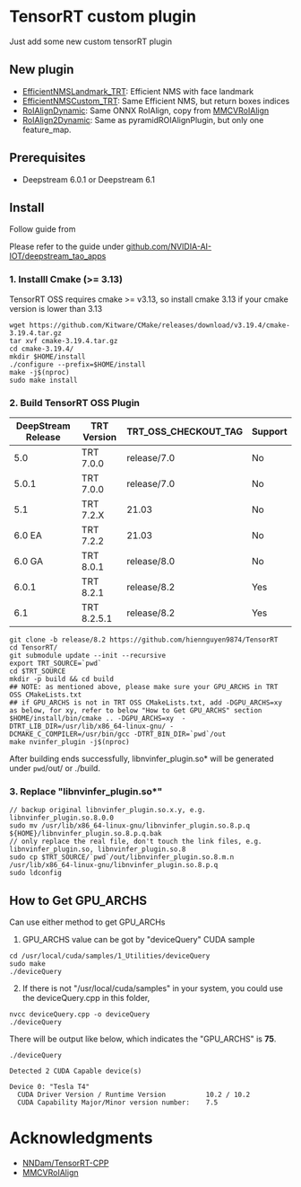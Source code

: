 # TensorRT custom plugin

Just add some new custom tensorRT plugin

## New plugin

- [EfficientNMSLandmark_TRT](./plugin/efficientNMSLandmarkPlugin/): Efficient NMS with face landmark
- [EfficientNMSCustom_TRT](./plugin/efficientNMSCustomPlugin/): Same Efficient NMS, but return boxes indices
- [RoIAlignDynamic](./plugin/roIAlignPlugin/): Same ONNX RoIAlign, copy from [MMCVRoIAlign](https://github.com/open-mmlab/mmdeploy)
- [RoIAlign2Dynamic](./plugin/roIAlign2Plugin/): Same as pyramidROIAlignPlugin, but only one feature_map.

## Prerequisites

- Deepstream 6.0.1 or Deepstream 6.1

## Install

Follow guide from

Please refer to the guide under [github.com/NVIDIA-AI-IOT/deepstream_tao_apps](https://github.com/NVIDIA-AI-IOT/deepstream_tao_apps/blob/master/TRT-OSS/x86/README.md)

### 1. Installl Cmake (>= 3.13)

TensorRT OSS requires cmake >= v3.13, so install cmake 3.13 if your cmake version is lower than 3.13

```
wget https://github.com/Kitware/CMake/releases/download/v3.19.4/cmake-3.19.4.tar.gz
tar xvf cmake-3.19.4.tar.gz
cd cmake-3.19.4/
mkdir $HOME/install
./configure --prefix=$HOME/install
make -j$(nproc)
sudo make install
```

### 2. Build TensorRT OSS Plugin

| DeepStream Release | TRT Version | TRT_OSS_CHECKOUT_TAG | Support |
| ------------------ | ----------- | -------------------- | ------- |
| 5.0                | TRT 7.0.0   | release/7.0          | No      |
| 5.0.1              | TRT 7.0.0   | release/7.0          | No      |
| 5.1                | TRT 7.2.X   | 21.03                | No      |
| 6.0 EA             | TRT 7.2.2   | 21.03                | No      |
| 6.0 GA             | TRT 8.0.1   | release/8.0          | No      |
| 6.0.1              | TRT 8.2.1   | release/8.2          | Yes     |
| 6.1                | TRT 8.2.5.1 | release/8.2          | Yes     |

```
git clone -b release/8.2 https://github.com/hiennguyen9874/TensorRT
cd TensorRT/
git submodule update --init --recursive
export TRT_SOURCE=`pwd`
cd $TRT_SOURCE
mkdir -p build && cd build
## NOTE: as mentioned above, please make sure your GPU_ARCHS in TRT OSS CMakeLists.txt
## if GPU_ARCHS is not in TRT OSS CMakeLists.txt, add -DGPU_ARCHS=xy as below, for xy, refer to below "How to Get GPU_ARCHS" section
$HOME/install/bin/cmake .. -DGPU_ARCHS=xy  -DTRT_LIB_DIR=/usr/lib/x86_64-linux-gnu/ -DCMAKE_C_COMPILER=/usr/bin/gcc -DTRT_BIN_DIR=`pwd`/out
make nvinfer_plugin -j$(nproc)
```

After building ends successfully, libnvinfer_plugin.so\* will be generated under `pwd`/out/ or ./build.

### 3. Replace "libnvinfer_plugin.so\*"

```
// backup original libnvinfer_plugin.so.x.y, e.g. libnvinfer_plugin.so.8.0.0
sudo mv /usr/lib/x86_64-linux-gnu/libnvinfer_plugin.so.8.p.q ${HOME}/libnvinfer_plugin.so.8.p.q.bak
// only replace the real file, don't touch the link files, e.g. libnvinfer_plugin.so, libnvinfer_plugin.so.8
sudo cp $TRT_SOURCE/`pwd`/out/libnvinfer_plugin.so.8.m.n  /usr/lib/x86_64-linux-gnu/libnvinfer_plugin.so.8.p.q
sudo ldconfig
```

## How to Get GPU_ARCHS

Can use either method to get GPU_ARCHs

1. GPU_ARCHS value can be got by "deviceQuery" CUDA sample

```
cd /usr/local/cuda/samples/1_Utilities/deviceQuery
sudo make
./deviceQuery
```

2. If there is not "/usr/local/cuda/samples" in your system, you could use the deviceQuery.cpp in this folder,

```
nvcc deviceQuery.cpp -o deviceQuery
./deviceQuery
```

There will be output like below, which indicates the "GPU_ARCHS" is **75**.

```
./deviceQuery

Detected 2 CUDA Capable device(s)

Device 0: "Tesla T4"
  CUDA Driver Version / Runtime Version          10.2 / 10.2
  CUDA Capability Major/Minor version number:    7.5
```

# Acknowledgments

- [NNDam/TensorRT-CPP](https://github.com/NNDam/TensorRT-CPP)
- [MMCVRoIAlign](https://github.com/open-mmlab/mmdeploy)
